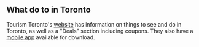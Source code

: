 ## What do to in Toronto

Tourism Toronto's [website](http://www.seetorontonow.com/) has information on things to see and do in Toronto, as well as a "Deals" section including coupons. They also have a [mobile app](http://www.seetorontonow.com/mobile-app/) available for download.
